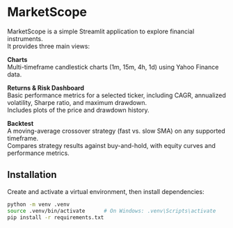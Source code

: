 # MarketScope

MarketScope is a simple Streamlit application to explore financial instruments.  
It provides three main views:

**Charts**  
   Multi-timeframe candlestick charts (1m, 15m, 4h, 1d) using Yahoo Finance data.

**Returns & Risk Dashboard**  
   Basic performance metrics for a selected ticker, including CAGR, annualized volatility, Sharpe ratio, and maximum drawdown.  
   Includes plots of the price and drawdown history.

**Backtest**  
   A moving-average crossover strategy (fast vs. slow SMA) on any supported timeframe.  
   Compares strategy results against buy-and-hold, with equity curves and performance metrics.

## Installation

Create and activate a virtual environment, then install dependencies:

```bash
python -m venv .venv
source .venv/bin/activate      # On Windows: .venv\Scripts\activate
pip install -r requirements.txt
